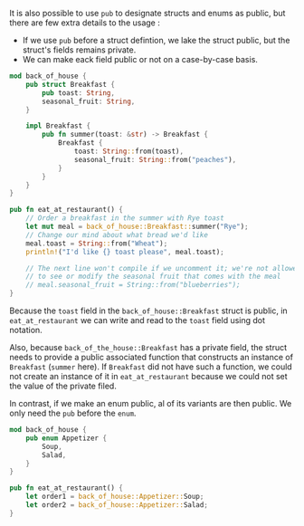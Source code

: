 It is also possible to use `pub` to designate structs and enums as public, but there are few extra details
to the usage :
- If we use `pub` before a struct defintion, we lake the struct public, but the struct's fields remains private.
- We can make eack field public or not on a case-by-case basis.

```rust
mod back_of_house {
    pub struct Breakfast {
        pub toast: String,
        seasonal_fruit: String,
    }

    impl Breakfast {
        pub fn summer(toast: &str) -> Breakfast {
            Breakfast {
                toast: String::from(toast),
                seasonal_fruit: String::from("peaches"),
            }
        }
    }
}

pub fn eat_at_restaurant() {
    // Order a breakfast in the summer with Rye toast
    let mut meal = back_of_house::Breakfast::summer("Rye");
    // Change our mind about what bread we'd like
    meal.toast = String::from("Wheat");
    println!("I'd like {} toast please", meal.toast);

    // The next line won't compile if we uncomment it; we're not allowed
    // to see or modify the seasonal fruit that comes with the meal
    // meal.seasonal_fruit = String::from("blueberries");
}
```

Because the `toast` field in the `back_of_house::Breakfast` struct is public, in `eat_at_restaurant` we can write
and read to the `toast` field using dot notation.

Also, because `back_of_the_house::Breakfast` has a private field, the struct needs to provide a public associated
function that constructs an instance of `Breakfast` (`summer` here). If `Breakfast` did not have such a function,
we could not create an instance of it in `eat_at_restaurant` because we could not set the value of the private filed.

In contrast, if we make an enum public, al of its variants are then public. We only need the `pub` before the `enum`.

```rust
mod back_of_house {
    pub enum Appetizer {
        Soup,
        Salad,
    }
}

pub fn eat_at_restaurant() {
    let order1 = back_of_house::Appetizer::Soup;
    let order2 = back_of_house::Appetizer::Salad;
}
```
